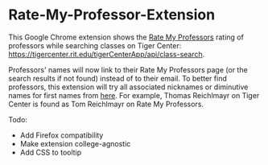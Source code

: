 # Rate-My-Professor-Extension

This Google Chrome extension shows the [Rate My Professors](https://www.ratemyprofessors.com/) rating of professors while searching classes on Tiger Center: https://tigercenter.rit.edu/tigerCenterApp/api/class-search.

Professors' names will now link to their Rate My Professors page (or the search results if not found) instead of to their email. To better find professors, this extension will try all associated nicknames or diminutive names for first names from [here](https://github.com/carltonnorthern/nickname-and-diminutive-names-lookup). For example, Thomas Reichlmayr on Tiger Center is found as Tom Reichlmayr on Rate My Professors.


Todo:
- Add Firefox compatibility
- Make extension college-agnostic
- Add CSS to tooltip
